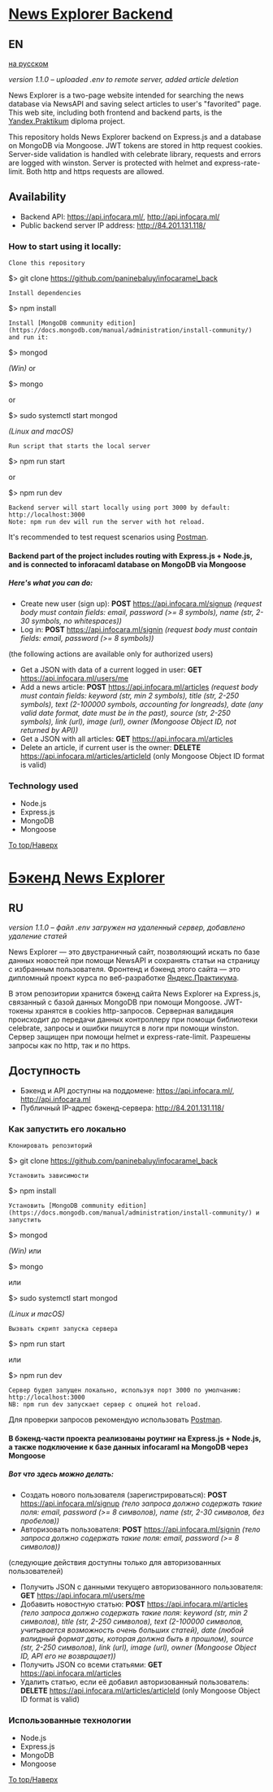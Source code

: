 # [News Explorer Backend](https://api.infocara.ml/)
## EN
[на русском](#бэкенд-news-explorer)

_version 1.1.0 &ndash; uploaded .env to remote server, added article deletion_

News Explorer is a two-page website intended for searching the news database via NewsAPI and saving select articles to user's "favorited" page. This web site, including both frontend and backend parts, is the [Yandex.Praktikum](https://praktikum.yandex.ru/profile/web-developer/) diploma project.

This repository holds News Explorer backend on Express.js and a database on MongoDB via Mongoose. 
JWT tokens are stored in http request cookies.
Server-side validation is handled with celebrate library, requests and errors are logged with winston.
Server is protected with helmet and express-rate-limit. Both http and https requests are allowed.

## Availability

- Backend API: https://api.infocara.ml/, http://api.infocara.ml/
- Public backend server IP address: http://84.201.131.118/

### How to start using it locally:

    Clone this repository

$> git clone https://github.com/paninebaluy/infocaramel_back

    Install dependencies

$> npm install

    Install [MongoDB community edition](https://docs.mongodb.com/manual/administration/install-community/) and run it:

$> mongod

_(Win)_
or

$> mongo

or

$> sudo systemctl start mongod

_(Linux and macOS)_

    Run script that starts the local server

$> npm run start

or

$> npm run dev

    Backend server will start locally using port 3000 by default: http://localhost:3000
    Note: npm run dev will run the server with hot reload.

It's recommended to test request scenarios using [Postman](https://www.postman.com/).

#### Backend part of the project includes routing with Express.js + Node.js, and is connected to inforacaml database on MongoDB via Mongoose
##### Here's what you can do:

+ Create new user (sign up): **POST** https://api.infocara.ml/signup *(request body must contain fields: email, password (>= 8 symbols), name (str, 2-30 symbols, no whitespaces))*
+ Log in: **POST** https://api.infocara.ml/signin *(request body must contain fields: email, password (>= 8 symbols))*

(the following actions are available only for authorized users)
+ Get a JSON with data of a current logged in user: **GET** https://api.infocara.ml/users/me
+ Add a news article: **POST** https://api.infocara.ml/articles *(request body must contain fields: keyword (str, min 2 symbols), title (str, 2-250 symbols), text (2-100000 symbols, accounting for longreads), date (any valid date format, date must be in the past), source (str, 2-250 symbols), link (url), image (url), owner (Mongoose Object ID, not returned by API))*
+ Get a JSON with all articles: **GET** https://api.infocara.ml/articles
+ Delete an article, if current user is the owner: **DELETE** https://api.infocara.ml/articles/articleId (only Mongoose Object ID format is valid)

### Technology used
+ Node.js
+ Express.js
+ MongoDB
+ Mongoose

[To top/Наверх](#news-explorer-backend)

# [Бэкенд News Explorer](https://api.infocara.ml/)
## RU

_version 1.1.0 &ndash; файл .env загружен на удаленный сервер, добавлено удаление статей_

News Explorer &mdash; это двустраничный сайт, позволяющий искать по базе данных новостей при помощи NewsAPI и сохранять статьи на страницу с избранным пользователя. Фронтенд и бэкенд этого сайта &mdash; это дипломный проект курса по веб-разработке [Яндекс.Практикума](https://praktikum.yandex.ru/profile/web-developer/).

В этом репозитории хранится бэкенд сайта News Explorer на Express.js, связанный с базой данных MongoDB при помощи Mongoose.
JWT-токены хранятся в cookies http-запросов. Серверная валидация происходит до передачи данных контроллеру при помощи библиотеки celebrate, запросы и ошибки пишутся в логи при помощи winston.
Сервер защищен при помощи helmet и express-rate-limit. Разрешены запросы как по http, так и по https. 

## Доступность

- Бэкенд и API доступны на поддомене: https://api.infocara.ml/, http://api.infocara.ml
- Публичный IP-адрес бэкенд-сервера: http://84.201.131.118/

### Как запустить его локально

    Клонировать репозиторий

$> git clone https://github.com/paninebaluy/infocaramel_back

    Установить зависимости

$> npm install

    Установить [MongoDB community edition](https://docs.mongodb.com/manual/administration/install-community/) и запустить

$> mongod

_(Win)_
или

$> mongo

или

$> sudo systemctl start mongod

_(Linux и macOS)_

    Вызвать скрипт запуска сервера

$> npm run start

или

$> npm run dev

    Сервер будел запущен локально, используя порт 3000 по умолчанию: http://localhost:3000
    NB: npm run dev запускает сервер с опцией hot reload.

Для проверки запросов рекомендую использовать [Postman](https://www.postman.com/).
   
#### В бэкенд-части проекта реализованы роутинг на Express.js + Node.js, а также подключение к базе данных infocaraml на MongoDB через Mongoose
##### Вот что здесь можно делать:

+ Создать нового пользователя (зарегистрироваться): **POST** https://api.infocara.ml/signup *(тело запроса должно содержать такие поля: email, password (>= 8 символов), name (str, 2-30 символов, без пробелов))*
+ Авторизовать пользователя: **POST** https://api.infocara.ml/signin *(тело запроса должно содержать такие поля: email, password (>= 8 символов))* 

(следующие действия доступны только для авторизованных пользователей)
+ Получить JSON с данными текущего авторизованного пользователя: **GET** https://api.infocara.ml/users/me
+ Добавить новостную статью: **POST** https://api.infocara.ml/articles *(тело запроса должно содержать такие поля: keyword (str, min 2 символов), title (str, 2-250 символов), text (2-100000 символов, учитывается возможность очень больших статей), date (любой валидный формат даты, которая должна быть в прошлом), source (str, 2-250 символов), link (url), image (url), owner (Mongoose Object ID, API его не возвращает))*
+ Получить JSON со всеми статьями: **GET** https://api.infocara.ml/articles
+ Удалить статью, если её добавил авторизованный пользователь: **DELETE** https://api.infocara.ml/articles/articleId (only Mongoose Object ID format is valid)

### Использованные технологии
+ Node.js
+ Express.js
+ MongoDB
+ Mongoose

[To top/Наверх](#news-explorer-backend)
